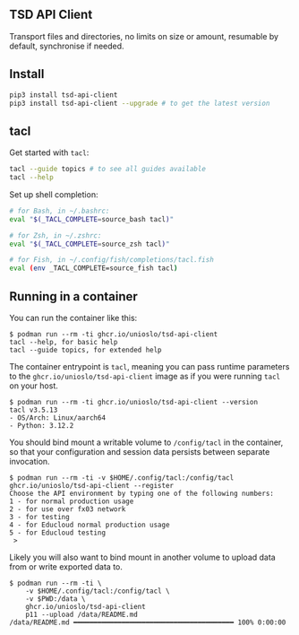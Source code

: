 ## TSD API Client

Transport files and directories, no limits on size or amount, resumable by default, synchronise if needed.

## Install

```bash
pip3 install tsd-api-client
pip3 install tsd-api-client --upgrade # to get the latest version
```

## tacl

Get started with `tacl`:

```bash
tacl --guide topics # to see all guides available
tacl --help
```

Set up shell completion:

```sh
# for Bash, in ~/.bashrc:
eval "$(_TACL_COMPLETE=source_bash tacl)"

# for Zsh, in ~/.zshrc:
eval "$(_TACL_COMPLETE=source_zsh tacl)"

# for Fish, in ~/.config/fish/completions/tacl.fish
eval (env _TACL_COMPLETE=source_fish tacl)
```

## Running in a container

You can run the container like this:

```console
$ podman run --rm -ti ghcr.io/unioslo/tsd-api-client
tacl --help, for basic help
tacl --guide topics, for extended help
```

The container entrypoint is `tacl`, meaning you can pass runtime parameters to
the `ghcr.io/unioslo/tsd-api-client` image as if you were running `tacl` on your
host.

```console
$ podman run --rm -ti ghcr.io/unioslo/tsd-api-client --version
tacl v3.5.13
- OS/Arch: Linux/aarch64
- Python: 3.12.2
```

You should bind mount a writable volume to `/config/tacl` in the container, so
that your configuration and session data persists between separate invocation.

```console
$ podman run --rm -ti -v $HOME/.config/tacl:/config/tacl ghcr.io/unioslo/tsd-api-client --register
Choose the API environment by typing one of the following numbers:
1 - for normal production usage
2 - for use over fx03 network
3 - for testing
4 - for Educloud normal production usage
5 - for Educloud testing
 >
```

Likely you will also want to bind mount in another volume to upload data from
or write exported data to.

```console
$ podman run --rm -ti \
    -v $HOME/.config/tacl:/config/tacl \
    -v $PWD:/data \
    ghcr.io/unioslo/tsd-api-client
    p11 --upload /data/README.md
/data/README.md ━━━━━━━━━━━━━━━━━━━━━━━━━━━━━━━━━━━━━━━━ 100% 0:00:00
